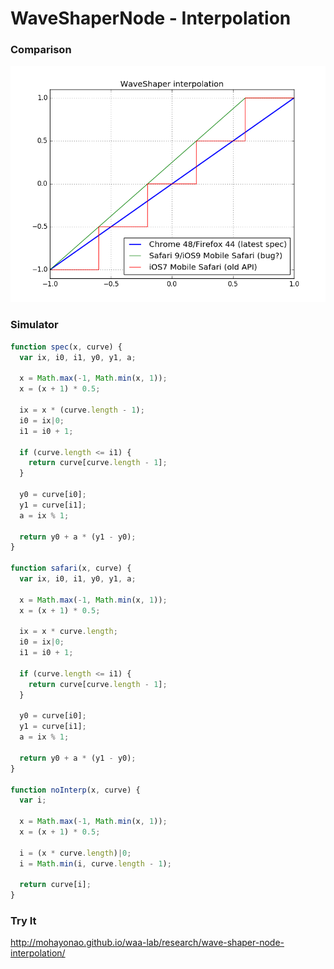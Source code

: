 # WaveShaperNode - Interpolation

### Comparison

![](img/comparison.png)

### Simulator

```js
function spec(x, curve) {
  var ix, i0, i1, y0, y1, a;

  x = Math.max(-1, Math.min(x, 1));
  x = (x + 1) * 0.5;

  ix = x * (curve.length - 1);
  i0 = ix|0;
  i1 = i0 + 1;

  if (curve.length <= i1) {
    return curve[curve.length - 1];
  }

  y0 = curve[i0];
  y1 = curve[i1];
  a = ix % 1;

  return y0 + a * (y1 - y0);
}

function safari(x, curve) {
  var ix, i0, i1, y0, y1, a;

  x = Math.max(-1, Math.min(x, 1));
  x = (x + 1) * 0.5;

  ix = x * curve.length;
  i0 = ix|0;
  i1 = i0 + 1;

  if (curve.length <= i1) {
    return curve[curve.length - 1];
  }

  y0 = curve[i0];
  y1 = curve[i1];
  a = ix % 1;

  return y0 + a * (y1 - y0);
}

function noInterp(x, curve) {
  var i;

  x = Math.max(-1, Math.min(x, 1));
  x = (x + 1) * 0.5;

  i = (x * curve.length)|0;
  i = Math.min(i, curve.length - 1);

  return curve[i];
}
```

### Try It
http://mohayonao.github.io/waa-lab/research/wave-shaper-node-interpolation/
